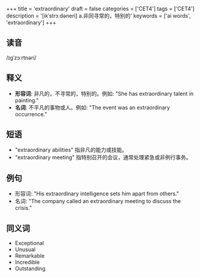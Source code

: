 +++
title = 'extraordinary'
draft = false
categories = ['CET4']
tags = ['CET4']
description = '[ikˈstrɔːdəneri] a.非同寻常的，特别的'
keywords = ['ai words', 'extraordinary']
+++

## 读音
/ɪɡˈzɔːrtnəri/

## 释义
- **形容词**: 非凡的，不寻常的，特别的。例如: "She has extraordinary talent in painting."
- **名词**: 不平凡的事物或人。例如: "The event was an extraordinary occurrence."

## 短语
- "extraordinary abilities" 指非凡的能力或技能。
- "extraordinary meeting" 指特别召开的会议，通常处理紧急或非例行事务。

## 例句
- 形容词: "His extraordinary intelligence sets him apart from others."
- 名词: "The company called an extraordinary meeting to discuss the crisis."

## 同义词
- Exceptional
- Unusual
- Remarkable
- Incredible
- Outstanding

